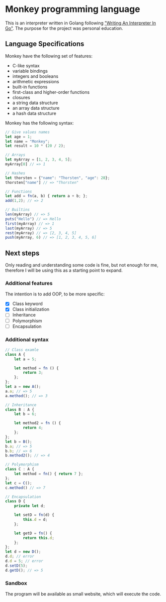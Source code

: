 # Monkey programming language

This is an interpreter written in Golang following ["Writing An Interpreter In Go"](https://interpreterbook.com/).
The purpose for the project was personal education.

## Language Specifications

Monkey have the following set of features:

- C-like syntax
- variable bindings
- integers and booleans
- arithmetic expressions
- built-in functions
- first-class and higher-order functions
- closures
- a string data structure
- an array data structure
- a hash data structure

Monkey has the following syntax:

```js
// Give values names
let age = 1;
let name = "Monkey";
let result = 10 * (20 / 2);

// Arrays
let myArray = [1, 2, 3, 4, 5];
myArray[0] // => 1

// Hashes
let thorsten = {"name": "Thorsten", "age": 28};
thorsten["name"] // => "Thorsten"

// Functions
let add = fn(a, b) { return a + b; };
add(1,2); // => 2

// Builtins
len(myArray) // => 5
puts("Hello") // => Hello
first(myArray) // => 1
last(myArray) // => 5
rest(myArray) // => [2, 3, 4, 5]
push(myArray, 6) // => [1, 2, 3, 4, 5, 6]
```

## Next steps
Only reading and understanding some code is fine, but not enough for me, therefore I will be using this as a starting 
point to expand.
### Additional features
The intention is to add OOP, to be more specific:
- [x] Class keyword
- [x] Class initialization
- [ ] Inheritance
- [ ] Polymorphism
- [ ] Encapsulation

### Additional syntax
```js
// Class examle
class A {
    let a = 5;

    let method = fn () {
        return 3;
    };
};
let a = new A();
a.a; // => 5
a.method(); // => 3

// Inheritance
class B : A {
    let b = 6;

    let method2 = fn () {
        return 4;
    };
};
let b = B();
b.a; // => 5
b.b; // => 6
b.method2(); // => 4

// Polymorphism
class C : A {
    let method = fn() { return 7 };
};
let c = C();
c.method() // => 7

// Encapsulation
class D {
    private let d;

    let setD = fn(d) {
        this.d = d;
    };

    let getD = fn() {
        return this.d;
    };
};
let d = new D();
d.d; // error
d.d = 5; // error
d.setD(5); 
d.getD(); // => 5
```


### Sandbox
The program will be available as small website, which will execute the code.

